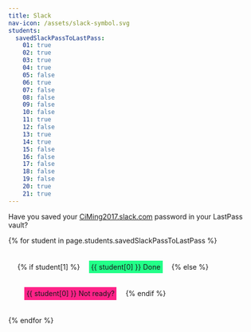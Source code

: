 ```yaml
---
title: Slack
nav-icon: /assets/slack-symbol.svg
students:
  savedSlackPassToLastPass:
    01: true
    02: true
    03: true
    04: true
    05: false
    06: true
    07: false
    08: false
    09: false
    10: false
    11: true
    12: false
    13: true
    14: true
    15: false
    16: false
    17: false
    18: false
    19: false
    20: true
    21: true
---
```


Have you saved your [CiMing2017.slack.com](https://ciming2017.slack.com) password in your LastPass vault?

<style>
  .page-content a {
    border: solid 0.1em #BCF;
    border-radius: 0.3em;
    padding: 0.1em 1em;
    background-color: #FFF;
  }
  .student-tasks-grid span {
  display: inline-block;
  margin: 1em;
  padding: 0.3em;
  }
  .student-tasks-grid span.done {
  background-color: #2F8;
  }
  .student-tasks-grid span.yet-to-do {
  background-color: #F28;
  }
</style>

<div class="student-tasks-grid" style="display:flex-wrap;">
{% for student in page.students.savedSlackPassToLastPass %}
  <span>
  {% if student[1] %}
    <span class="done">
      {{ student[0] }}
      Done
    </span>
  {% else %}
    <span class="yet-to-do">
      {{ student[0] }}
      Not ready?
    </span>
  {% endif %}
  </span>
{% endfor %}
</div>


